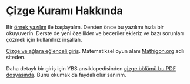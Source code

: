 Çizge Kuramı Hakkında
====================

Bir [örnek yazılım](https://onlinegdb.com/d60_ncCRk) ile başlayalım. Dersten önce bu yazılımı hızla bir okuyuverin. Derste de yeni özellikler ve beceriler ekleriz ve bazı sorunları çözmek için kullanılırız inşallah. 

[Çizge ve ağlara eğlenceli giriş](https://tr.mathigon.org/course/graph-theory/introduction). Matematiksel oyun alanı [Mathigon.org](https://tr.mathigon.org/) adlı siteden.

Daha detaylı bir giriş için YBS ansiklopedisinden [çizge bölümü bu PDF dosyasında](https://ybsansiklopedi.com/wp-content/uploads/2015/05/cizge_teorisi.pdf). Bunu okumak da faydalı olur sanırım.  


